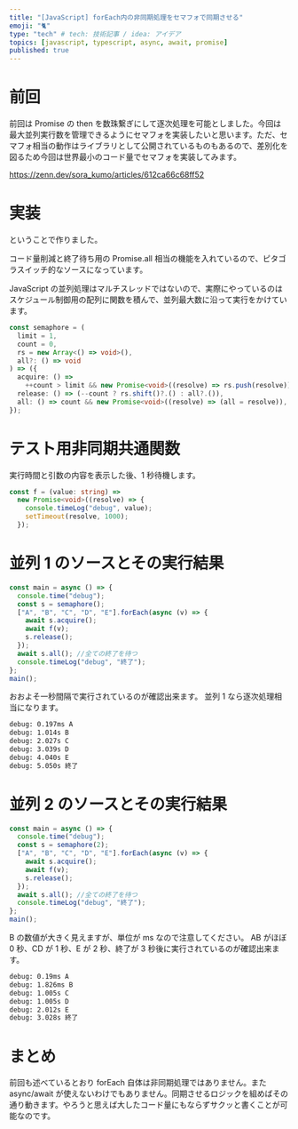 ```yaml
---
title: "[JavaScript] forEach内の非同期処理をセマフォで同期させる"
emoji: "🐈"
type: "tech" # tech: 技術記事 / idea: アイデア
topics: [javascript, typescript, async, await, promise]
published: true
---
```


# 前回

前回は Promise の then を数珠繋ぎにして逐次処理を可能としました。今回は最大並列実行数を管理できるようにセマフォを実装したいと思います。ただ、セマフォ相当の動作はライブラリとして公開されているものもあるので、差別化を図るため今回は世界最小のコード量でセマフォを実装してみます。

https://zenn.dev/sora_kumo/articles/612ca66c68ff52

# 実装

ということで作りました。

コード量削減と終了待ち用の Promise.all 相当の機能を入れているので、ピタゴラスイッチ的なソースになっています。

JavaScript の並列処理はマルチスレッドではないので、実際にやっているのはスケジュール制御用の配列に関数を積んで、並列最大数に沿って実行をかけています。

```ts
const semaphore = (
  limit = 1,
  count = 0,
  rs = new Array<() => void>(),
  all?: () => void
) => ({
  acquire: () =>
    ++count > limit && new Promise<void>((resolve) => rs.push(resolve)),
  release: () => (--count ? rs.shift()?.() : all?.()),
  all: () => count && new Promise<void>((resolve) => (all = resolve)),
});
```

# テスト用非同期共通関数

実行時間と引数の内容を表示した後、1 秒待機します。

```ts
const f = (value: string) =>
  new Promise<void>((resolve) => {
    console.timeLog("debug", value);
    setTimeout(resolve, 1000);
  });
```

# 並列 1 のソースとその実行結果

```ts
const main = async () => {
  console.time("debug");
  const s = semaphore();
  ["A", "B", "C", "D", "E"].forEach(async (v) => {
    await s.acquire();
    await f(v);
    s.release();
  });
  await s.all(); //全ての終了を待つ
  console.timeLog("debug", "終了");
};
main();
```

おおよそ一秒間隔で実行されているのが確認出来ます。
並列 1 なら逐次処理相当になります。

```txt
debug: 0.197ms A
debug: 1.014s B
debug: 2.027s C
debug: 3.039s D
debug: 4.040s E
debug: 5.050s 終了
```

# 並列 2 のソースとその実行結果

```ts
const main = async () => {
  console.time("debug");
  const s = semaphore(2);
  ["A", "B", "C", "D", "E"].forEach(async (v) => {
    await s.acquire();
    await f(v);
    s.release();
  });
  await s.all(); //全ての終了を待つ
  console.timeLog("debug", "終了");
};
main();
```

B の数値が大きく見えますが、単位が ms なので注意してください。
AB がほぼ 0 秒、CD が 1 秒、E が 2 秒、終了が 3 秒後に実行されているのが確認出来ます。

```txt
debug: 0.19ms A
debug: 1.826ms B
debug: 1.005s C
debug: 1.005s D
debug: 2.012s E
debug: 3.028s 終了
```

# まとめ

前回も述べているとおり forEach 自体は非同期処理ではありません。また async/await が使えないわけでもありません。同期させるロジックを組めばその通り動きます。やろうと思えば大したコード量にもならずサクッと書くことが可能なのです。
